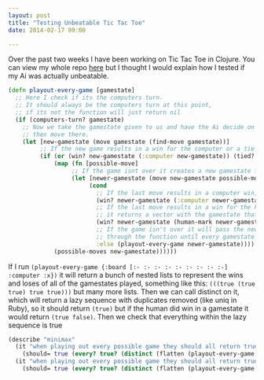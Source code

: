 ```yaml
---
layout: post
title: "Testing Unbeatable Tic Tac Toe"
date: 2014-02-17 09:00

---
```

Over the past two weeks I have been working on Tic Tac Toe in Clojure. You can view my whole repo [here](https://github.com/zacholauson/tictactoe-clojure) but I thought I would explain how I tested if my Ai was actually unbeatable.

``` clojure
(defn playout-every-game [gamestate]
  ;; Here I check if its the computers turn.
  ;; It should always be the computers turn at this point,
  ;; if its not the function will just return nil
  (if (computers-turn? gamestate)
    ;; Now we take the gamestate given to us and have the Ai decide on its first move
    ;; then move there.
    (let [new-gamestate (move gamestate (find-move gamestate))]
         ;; If the new game results in a win for the computer or a tie it will return true
         (if (or (win? new-gamestate (:computer new-gamestate)) (tied? new-gamestate)) true
             (map (fn [possible-move]
                  ;; If the game isnt over it creates a new gamestate for every available move
                  (let [newer-gamestate (move new-gamestate possible-move)]
                       (cond
                         ;; If the last move results in a computer win, it returns true
                         (win? newer-gamestate (:computer newer-gamestate)) true
                         ;; If the last move results in a win for the human,
                         ;; it returns a vector with the gamestate that allowed the human to win and false
                         (win? newer-gamestate (human-mark newer-gamestate)) [newer-gamestate false]
                         ;; If the game isn't over it will pass the newest gamestate back
                         ;; through the function until every gamestate has been played.
                         :else (playout-every-game newer-gamestate))))
             (possible-moves new-gamestate))))))
```

If I run `(playout-every-game {:board [:- :- :- :- :- :- :- :- :-] :computer :x})`
it will return a bunch of nested lists to represent the wins and loses
of all of the gamestates played, something like this:
`(((true (true true) true true)))` but many more lists.
Then we can call distinct on it, which will return a lazy sequence with duplicates removed (like uniq in Ruby),
so it should return `(true)` but if the human did win in a gamestate it would return `(true false)`.
Then we check that everything within the lazy sequence is true

``` clojure
(describe "minimax"
  (it "when playing out every possible game they should all return true for win or tie when computer goes first"
    (should= true (every? true? (distinct (flatten (playout-every-game {:board [:- :- :- :- :- :- :- :- :-] :computer :x}))))))
  (it "when playing out every possible game they should all return true for win or tie when human goes first"
    (should= true (every? true? (distinct (flatten (playout-every-game {:board [:- :- :- :- :- :- :- :- :-] :computer :o})))))))
```
